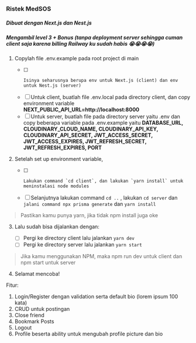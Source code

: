 ### Ristek MedSOS

##### Dibuat dengan Next.js dan Nest.js

##### Mengambil level 3 + Bonus (tanpa deployment server sehingga cuman client saja karena billing Railway ku sudah habis 😭😭😭😭)

1.  Copylah file .env.example pada root project di main

    -   [ ]     Isinya seharusnya berupa env untuk Next.js (client) dan env untuk Nest.js (server)
    -   [ ] Untuk client, buatlah file .env.local pada directory client, dan copy environment variable <strong>NEXT_PUBLIC_API_URL=http://localhost:8000</strong>
    -   [ ] Untuk server, buatlah file pada directory server yaitu .env dan copy beberapa variable pada .env.example yaitu <strong>DATABASE_URL, CLOUDINARY_CLOUD_NAME, CLOUDINARY_API_KEY, CLOUDINARY_API_SECRET, JWT_ACCESS_SECRET, JWT_ACCESS_EXPIRES, JWT_REFRESH_SECRET, JWT_REFRESH_EXPIRES, PORT</strong>

2.  Setelah set up environment variable,

    -   [ ]     Lakukan command `cd client`, dan lakukan `yarn install` untuk meninstalasi node modules
    -   [ ] Selanjutnya lakukan command `cd ..` , lakukan `cd server` dan `jalani command npx prisma generate` dan `yarn install`

> Pastikan kamu punya yarn, jika tidak npm install juga oke

3.  Lalu sudah bisa dijalankan dengan:

    -   [ ] Pergi ke directory client lalu jalankan `yarn dev`
    -   [ ] Pergi ke directory server lalu jalankan `yarn start`

> Jika kamu menggunakan NPM, maka npm run dev untuk client dan npm start untuk server

4.  Selamat mencoba!

Fitur:

1. Login/Register dengan validation serta default bio (lorem ipsum 100 kata)
2. CRUD untuk postingan
3. Close friend
4. Bookmark Posts
5. Logout
6. Profile beserta ability untuk mengubah profile picture dan bio
